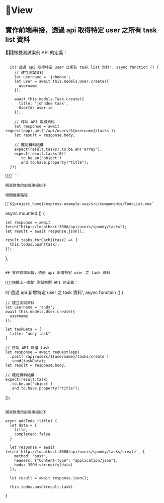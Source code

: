 # View


## 實作前端串接，透過 api 取得特定 user 之所有 task list 資料


根據測試案例 API 的定義：

```
  
  it('透過 api 取得特定 user 之所有 task list 資料', async function () {
    // 建立測試資料
    let username = 'johndoe';
    let user = await this.models.User.create({
      username
    });
    
    await this.models.Task.create({
      title: 'johndoe task',
      UserId: user.id
    });

    // 呼叫 API 取得資料
    let response = await request(app).get(`/api/users/${username}/tasks`);
    let result = response.body;

    // 確認資料結構
    expect(result.tasks).to.be.an('array');
    expect(result.tasks[0])
      .to.be.an('object')
      .and.to.have.property("title");
  });

```

撰寫對應的前端串接如下

相關檔案路徑

`${project_home}/express-example-vue/src/components/TodoList.vue`

```
  async mounted () {

    let response = await fetch("http://localhost:3000/api/users/spooky/tasks");
    let result = await response.json();
    
    result.tasks.forEach((task) => {
      this.todos.push(task);
    });

  },

```

## 實作前端串接，透過 api 新增特定 user 之 task 資料

根據上一章節 測試案例 API 的定義：

```
  it('透過 api 新增特定 user 之 task 資料', async function () {

    // 建立測試資料
    let username = 'andy';
    await this.models.User.create({
      username
    });

    let taskData = {
      title: "andy task"
    }

    // 呼叫 API 新增 task
    let response = await request(app)
      .post(`/api/users/${username}/tasks/create`)
      .send(taskData);
    let result = response.body;
    
    // 確認資料結構
    expect(result.task)
      .to.be.an('object')
      .and.to.have.property("title");
  });



```

撰寫對應的前端串接如下

```

    async addTodo (title) {
      let data = {
        title,
        completed: false
      }

      let response = await fetch('http://localhost:3000/api/users/spooky/tasks/create', {
        method: 'post',
        headers: {"Content-Type": "application/json"},
        body: JSON.stringify(data)
      });

      let result = await response.json();

      this.todos.push(result.task)
        
    }

```